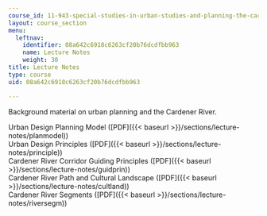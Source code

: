 ```yaml
---
course_id: 11-943-special-studies-in-urban-studies-and-planning-the-cardener-river-corridor-workshop-fall-2001
layout: course_section
menu:
  leftnav:
    identifier: 08a642c6918c6263cf20b76dcdfbb963
    name: Lecture Notes
    weight: 30
title: Lecture Notes
type: course
uid: 08a642c6918c6263cf20b76dcdfbb963

---
```


Background material on urban planning and the Cardener River.

Urban Design Planning Model ([PDF]({{< baseurl >}}/sections/lecture-notes/planmodel))  
Urban Design Principles ([PDF]({{< baseurl >}}/sections/lecture-notes/principle))  
Cardener River Corridor Guiding Principles ([PDF]({{< baseurl >}}/sections/lecture-notes/guidprin))  
Cardener River Path and Cultural Landscape ([PDF]({{< baseurl >}}/sections/lecture-notes/cultland))  
Cardener River Segments ([PDF]({{< baseurl >}}/sections/lecture-notes/riversegm))